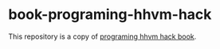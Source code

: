 # book-programing-hhvm-hack

This repository is a copy of [programing hhvm hack book](https://www.amazon.co.jp/dp/B071J15YF3).
